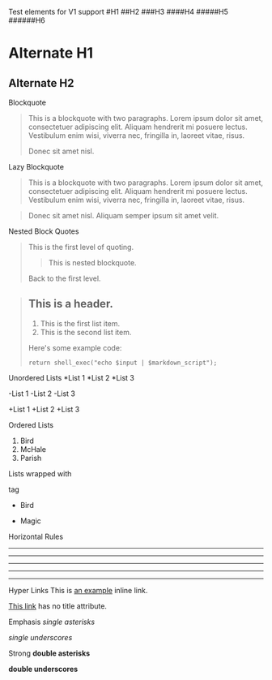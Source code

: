 Test elements for V1 support
#H1
##H2
###H3
####H4
#####H5
######H6

Alternate H1
============
Alternate H2
------------

Blockquote
> This is a blockquote with two paragraphs. Lorem ipsum dolor sit amet,
> consectetuer adipiscing elit. Aliquam hendrerit mi posuere lectus.
> Vestibulum enim wisi, viverra nec, fringilla in, laoreet vitae, risus.
>
> Donec sit amet nisl.

Lazy Blockquote
> This is a blockquote with two paragraphs. Lorem ipsum dolor sit amet,
consectetuer adipiscing elit. Aliquam hendrerit mi posuere lectus.
Vestibulum enim wisi, viverra nec, fringilla in, laoreet vitae, risus.

> Donec sit amet nisl. Aliquam semper ipsum sit amet velit. 

Nested Block Quotes
> This is the first level of quoting.
>
> > This is nested blockquote.
>
> Back to the first level.


> ## This is a header.
>
> 1.   This is the first list item.
> 2.   This is the second list item.
>
> Here's some example code:
>
>     return shell_exec("echo $input | $markdown_script");

Unordered Lists
*List 1
*List 2
*List 3

-List 1
-List 2
-List 3

+List 1
+List 2
+List 3

Ordered Lists
1.  Bird
2.  McHale
3.  Parish


Lists wrapped with <p> tag
*   Bird

*   Magic

Horizontal Rules
* * *

***

*****

- - -

---------------------------------------

Hyper Links
This is [an example](http://example.com/ "Title") inline link.

[This link](http://example.net/) has no title attribute.

Emphasis
*single asterisks*

_single underscores_

Strong
**double asterisks**

__double underscores__
